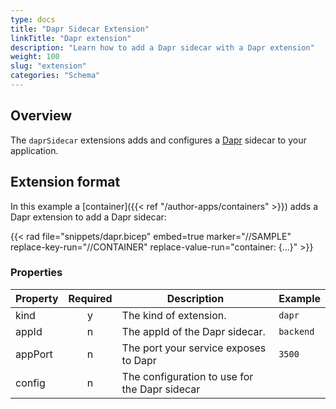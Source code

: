```yaml
---
type: docs
title: "Dapr Sidecar Extension"
linkTitle: "Dapr extension"
description: "Learn how to add a Dapr sidecar with a Dapr extension"
weight: 100
slug: "extension"
categories: "Schema"
---
```


## Overview

The `daprSidecar` extensions adds and configures a [Dapr](https://dapr.io) sidecar to your application.

## Extension format

In this example a [container]({{< ref "/author-apps/containers" >}}) adds a Dapr extension to add a Dapr sidecar:

{{< rad file="snippets/dapr.bicep" embed=true marker="//SAMPLE" replace-key-run="//CONTAINER" replace-value-run="container: {...}" >}}

### Properties

| Property | Required | Description | Example |
|----------|:--------:|-------------|---------|
| kind | y | The kind of extension. | `dapr`
| appId | n | The appId of the Dapr sidecar. | `backend` |
| appPort | n | The port your service exposes to Dapr | `3500`
| config | n | The configuration to use for the Dapr sidecar |
